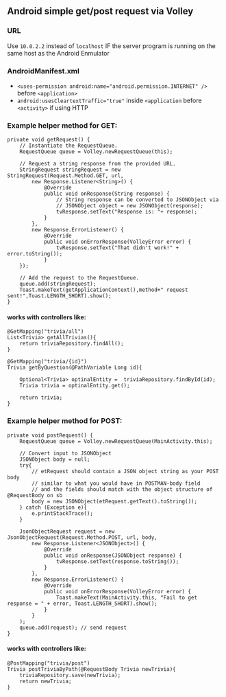 ## Android simple get/post request via Volley

### URL

Use `10.0.2.2` instead of `localhost` IF the server program is running on the same host as the Android Enmulator

### AndroidManifest.xml

- `<uses-permission android:name="android.permission.INTERNET" />` before `<application>`
- `android:usesCleartextTraffic="true"` inside `<application` before `<activity>` if using HTTP

### Example helper method for GET:
```
private void getRequest() {
    // Instantiate the RequestQueue.
    RequestQueue queue = Volley.newRequestQueue(this);

    // Request a string response from the provided URL.
    StringRequest stringRequest = new StringRequest(Request.Method.GET, url,
        new Response.Listener<String>() {
            @Override
            public void onResponse(String response) {
                // String response can be converted to JSONObject via
                // JSONObject object = new JSONObject(response);
                tvResponse.setText("Response is: "+ response);
            }
        },
        new Response.ErrorListener() {
            @Override
            public void onErrorResponse(VolleyError error) {
                tvResponse.setText("That didn't work!" + error.toString());
            }
    });

    // Add the request to the RequestQueue.
    queue.add(stringRequest);
    Toast.makeText(getApplicationContext(),method+" request sent!",Toast.LENGTH_SHORT).show();
}
```

#### works with controllers like:
```
@GetMapping("trivia/all")
List<Trivia> getAllTrivias(){
    return triviaRepository.findAll();
}

@GetMapping("trivia/{id}")
Trivia getByQuestion(@PathVariable Long id){

    Optional<Trivia> optinalEntity =  triviaRepository.findById(id);
    Trivia trivia = optinalEntity.get();

    return trivia;
}
```

### Example helper method for POST:
```
private void postRequest() {
    RequestQueue queue = Volley.newRequestQueue(MainActivity.this);

    // Convert input to JSONObject
    JSONObject body = null;
    try{
        // etRequest should contain a JSON object string as your POST body
        // similar to what you would have in POSTMAN-body field
        // and the fields should match with the object structure of @RequestBody on sb
        body = new JSONObject(etRequest.getText().toString());
    } catch (Exception e){
        e.printStackTrace();
    }

    JsonObjectRequest request = new JsonObjectRequest(Request.Method.POST, url, body,
        new Response.Listener<JSONObject>() {
            @Override
            public void onResponse(JSONObject response) {
                tvResponse.setText(response.toString());
            }
        },
        new Response.ErrorListener() {
            @Override
            public void onErrorResponse(VolleyError error) {
                Toast.makeText(MainActivity.this, "Fail to get response = " + error, Toast.LENGTH_SHORT).show();
            }
        }
    );
    queue.add(request); // send request
}
```

#### works with controllers like:
```
@PostMapping("trivia/post")
Trivia postTriviaByPath(@RequestBody Trivia newTrivia){
    triviaRepository.save(newTrivia);
    return newTrivia;
}
```
